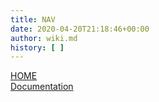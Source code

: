 ```yaml
---
title: NAV
date: 2020-04-20T21:18:46+00:00
author: wiki.md
history: [ ]
---
```

[HOME](/)  
[Documentation](/docs/)
